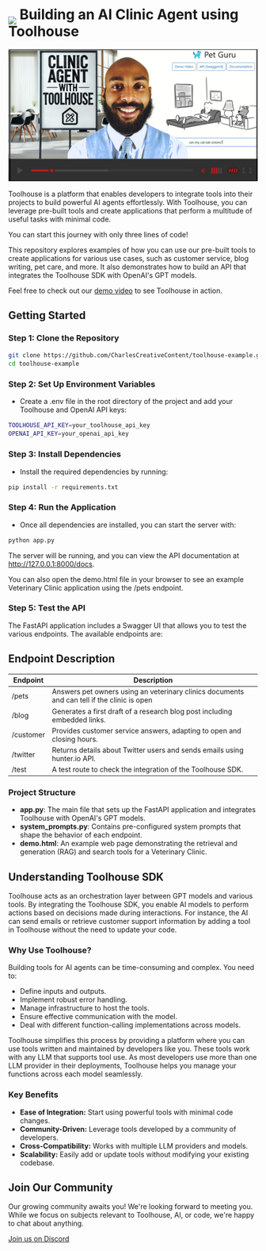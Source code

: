 
# <img src="https://framerusercontent.com/images/xDisAjh26hdfRjOto5SnUUWvsEQ.svg?scale-down-to=64" width="50" style="position: relative; top: 10px">  Building an AI Clinic Agent using Toolhouse

<a href="https://www.canva.com/design/DAGQuHYK3pg/ADfxZiNf3ys84vHOvvU2Jw/watch?utm_content=DAGQuHYK3pg&utm_campaign=designshare&utm_medium=link&utm_source=editor"><img src="https://github.com/CharlesCreativeContent/myImages/blob/main/images/ToolhouseThumbnail.png?raw=true"></a>

Toolhouse is a platform that enables developers to integrate tools into their projects to build powerful AI agents effortlessly. With Toolhouse, you can leverage pre-built tools and create applications that perform a multitude of useful tasks with minimal code.

You can start this journey with only three lines of code!

This repository explores examples of how you can use our pre-built tools to create applications for various use cases, such as customer service, blog writing, pet care, and more. It also demonstrates how to build an API that integrates the Toolhouse SDK with OpenAI's GPT models.

Feel free to check out our [demo video](https://www.canva.com/design/DAGQuHYK3pg/ADfxZiNf3ys84vHOvvU2Jw/watch?utm_content=DAGQuHYK3pg&utm_campaign=designshare&utm_medium=link&utm_source=editor) to see Toolhouse in action.

## Getting Started
### Step 1: Clone the Repository
```bash
git clone https://github.com/CharlesCreativeContent/toolhouse-example.git
cd toolhouse-example
```

### Step 2: Set Up Environment Variables
- Create a .env file in the root directory of the project and add your Toolhouse and OpenAI API keys:
```bash
TOOLHOUSE_API_KEY=your_toolhouse_api_key
OPENAI_API_KEY=your_openai_api_key
```

### Step 3: Install Dependencies
- Install the required dependencies by running:
```bash
pip install -r requirements.txt
```

### Step 4: Run the Application
- Once all dependencies are installed, you can start the server with:
```bash
python app.py
```
The server will be running, and you can view the API documentation at http://127.0.0.1:8000/docs.

You can also open the demo.html file in your browser to see an example Veterinary Clinic application using the /pets endpoint.

### Step 5: Test the API
The FastAPI application includes a Swagger UI that allows you to test the various endpoints. The available endpoints are:

## Endpoint Description
| Endpoint  | Description                                                                                   |
|-----------|-----------------------------------------------------------------------------------------------|
| /pets     | Answers pet owners using an veterinary clinics documents and can tell if the clinic is open   |
| /blog     | Generates a first draft of a research blog post including embedded links.                     |
| /customer | Provides customer service answers, adapting to open and closing hours.                        |
| /twitter  | Returns details about Twitter users and sends emails using hunter.io API.                     |
| /test     | A test route to check the integration of the Toolhouse SDK.                                   |

### Project Structure
- **app.py**: The main file that sets up the FastAPI application and integrates Toolhouse with OpenAI's GPT models.
- **system_prompts.py**: Contains pre-configured system prompts that shape the behavior of each endpoint.
- **demo.html**: An example web page demonstrating the retrieval and generation (RAG) and search tools for a Veterinary Clinic.

## Understanding Toolhouse SDK
Toolhouse acts as an orchestration layer between GPT models and various tools. By integrating the Toolhouse SDK, you enable AI models to perform actions based on decisions made during interactions. For instance, the AI can send emails or retrieve customer support information by adding a tool in Toolhouse without the need to update your code.

### Why Use Toolhouse?
Building tools for AI agents can be time-consuming and complex. You need to:

- Define inputs and outputs.
- Implement robust error handling.
- Manage infrastructure to host the tools.
- Ensure effective communication with the model.
- Deal with different function-calling implementations across models.

Toolhouse simplifies this process by providing a platform where you can use tools written and maintained by developers like you. These tools work with any LLM that supports tool use. As most developers use more than one LLM provider in their deployments, Toolhouse helps you manage your functions across each model seamlessly.

### Key Benefits
- **Ease of Integration:** Start using powerful tools with minimal code changes.
- **Community-Driven:** Leverage tools developed by a community of developers.
- **Cross-Compatibility:** Works with multiple LLM providers and models.
- **Scalability:** Easily add or update tools without modifying your existing codebase.

## Join Our Community
Our growing community awaits you! We're looking forward to meeting you. While we focus on subjects relevant to Toolhouse, AI, or code, we're happy to chat about anything.

[Join us on Discord](https://discord.gg/xPvyBxhHtu)


